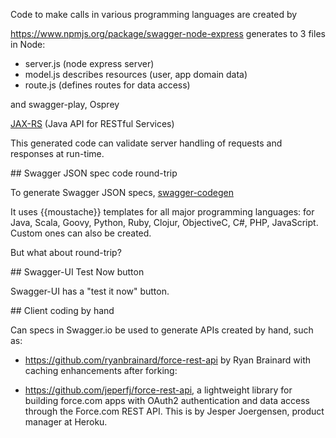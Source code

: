 Code to make calls in various programming languages are created by 

https://www.npmjs.org/package/swagger-node-express generates to 3 files in Node:

 * server.js (node express server)
 * model.js describes resources (user, app domain data)
 * route.js (defines routes for data access)

and swagger-play, Osprey 

<a target="_blank" href="https://jax-rs-spec.java.net/">JAX-RS</a>
(Java API for RESTful Services)

This generated code can validate server handling of requests and responses at run-time.

<a name="SwaggerGen">
## Swagger JSON spec code round-trip</a>

To generate Swagger JSON specs, 
<a target="_blank" href="https://github.com/swagger-api/swagger-codegen">
swagger-codegen</a>

It uses {{moustache}} templates for all major programming languages:
for Java, Scala, Goovy, Python, Ruby, Clojur, ObjectiveC, C#, PHP, JavaScript.
Custom ones can also be created.

But what about round-trip?

<a name="SwaggerUITestNow">
## Swagger-UI Test Now button</a>

Swagger-UI has a "test it now" button.


<a name="SwaggerCoding">
## Client coding by hand</a>

Can specs in Swagger.io be used to generate APIs created by hand, such as:

  * https://github.com/ryanbrainard/force-rest-api by Ryan Brainard
    with caching enhancements after forking:

  * https://github.com/jeperfj/force-rest-api, 
    a lightweight library for building force.com apps with OAuth2 authentication
    and data access through the Force.com REST API.
    This is by Jesper Joergensen, product manager at Heroku.


